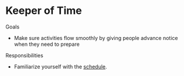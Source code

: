 # Keeper of Time

Goals

  * Make sure activities flow smoothly by giving people advance notice when they need to prepare

Responsibilities

  * Familiarize yourself with the [schedule](organizer.md).
